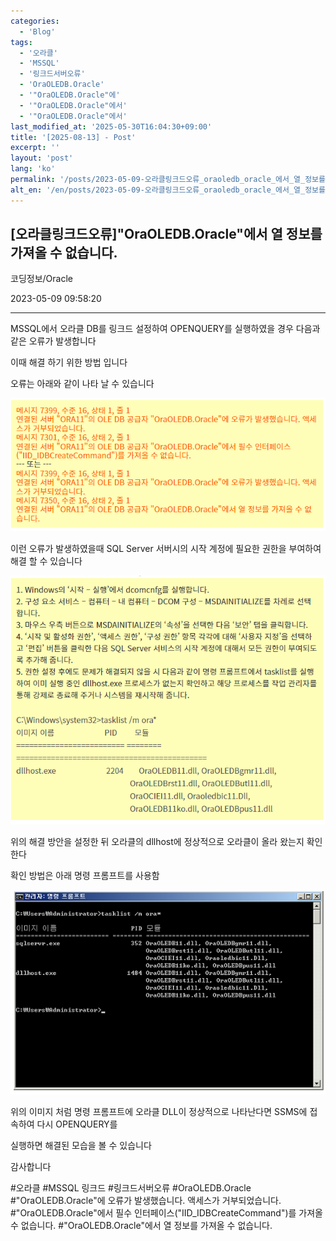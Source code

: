```yaml
---
categories:
  - 'Blog'
tags:
  - '오라클'
  - 'MSSQL'
  - '링크드서버오류'
  - 'OraOLEDB.Oracle'
  - '"OraOLEDB.Oracle"에'
  - '"OraOLEDB.Oracle"에서'
  - '"OraOLEDB.Oracle"에서'
last_modified_at: '2025-05-30T16:04:30+09:00'
title: '[2025-08-13] - Post'
excerpt: ''
layout: 'post'
lang: 'ko'
permalink: '/posts/2023-05-09-오라클링크드오류_oraoledb_oracle_에서_열_정보를_가져올_수_없습니다/'
alt_en: '/en/posts/2023-05-09-오라클링크드오류_oraoledb_oracle_에서_열_정보를_가져올_수_없습니다/'
---
```


## [오라클링크드오류]"OraOLEDB.Oracle"에서 열 정보를 가져올 수 없습니다.

코딩정보/Oracle

2023-05-09 09:58:20

* * *

MSSQL에서 오라클 DB를 링크드 설정하여 OPENQUERY를 실행하였을 경우 다음과 같은 오류가 발생합니다

이때 해결 하기 위한 방법 입니다

오류는 아래와 같이 나타 날 수 있습니다

![](/assets/images/오라클링크드오류_oraoledb_oracle_에서_열_정보를_가져올_수_없습니다/img.png)

이런 오류가 발생하였을때 SQL Server 서버시의 시작 계정에 필요한 권한을 부여하여 해결 할 수 있습니다

![](/assets/images/오라클링크드오류_oraoledb_oracle_에서_열_정보를_가져올_수_없습니다/img_1.png)

위의 해결 방안을 설정한 뒤 오라클의 dllhost에 정상적으로 오라클이 올라 왔는지 확인 한다

확인 방법은 아래 명령 프롬프트를 사용함

![](/assets/images/오라클링크드오류_oraoledb_oracle_에서_열_정보를_가져올_수_없습니다/img_2.png)

위의 이미지 처럼 명령 프롬프트에 오라클 DLL이 정상적으로 나타난다면 SSMS에 접속하여 다시 OPENQUERY를

실행하면 해결된 모습을 볼 수 있습니다

감사합니다

  

#오라클 #MSSQL 링크드 #링크드서버오류 #OraOLEDB.Oracle #"OraOLEDB.Oracle"에 오류가 발생했습니다. 액세스가
거부되었습니다. #"OraOLEDB.Oracle"에서 필수 인터페이스("IID_IDBCreateCommand")를 가져올 수 없습니다.
#"OraOLEDB.Oracle"에서 열 정보를 가져올 수 없습니다.

